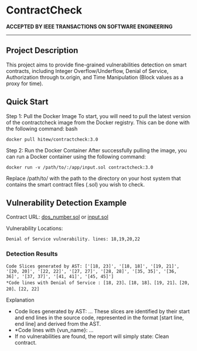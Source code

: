 # ContractCheck



**ACCEPTED BY IEEE TRANSACTIONS ON SOFTWARE ENGINEERING**

---

## Project Description

This project aims to provide fine-grained vulnerabilities detection on smart contracts, including Integer Overflow/Underflow, Denial of Service, Authorization through tx.origin, and Time Manipulation (Block values as a proxy for time).

## Quick Start

Step 1: Pull the Docker Image
To start, you will need to pull the latest version of the contractcheck image from the Docker registry. This can be done with the following command:
bash

```
docker pull hitew/contractcheck:3.0
```

Step 2: Run the Docker Container
After successfully pulling the image, you can run a Docker container using the following command:

```
docker run -v /path/to/:/app/input.sol contractcheck:3.0
```

Replace /path/to/ with the path to the directory on your host system that contains the smart contract files (.sol) you wish to check.

## Vulnerability Detection Example

Contract URL: [dos_number.sol](https://github.com/SmartContractSecurity/SWC-registry/blob/master/test_cases/dos_gas_limit/dos_number.sol) or [input.sol](https://github.com/hitew/ContractCheck/blob/master/input.sol) 

Vulnerability Locations: 
```
Denial of Service vulnerability. lines: 18,19,20,22
```
### Detection Results
```
Code Slices generated by AST: ['[18, 23]', '[18, 18]', '[19, 21]', '[20, 20]', '[22, 22]', '[27, 27]', '[28, 28]', '[35, 35]', '[36, 36]', '[37, 37]', '[41, 41]', '[45, 45]']
*Code lines with Denial of Service : [18, 23]、[18, 18]、[19, 21]、[20, 20]、[22, 22]
```
Explanation

- Code lices generated by AST: ...
These slices are identified by their start and end lines in the source code, represented in the format [start line, end line] and derived from the AST.
- *Code lines with {vun_name}: ... 
- If no vulnerabilities are found, the report will simply state: Clean contract.
